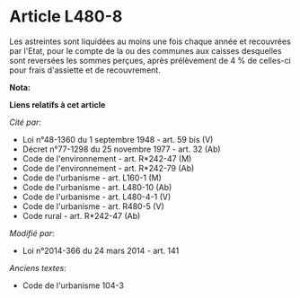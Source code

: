 # Article L480-8

Les astreintes sont liquidées au moins une fois chaque année  et recouvrées par l'Etat, pour le compte de la ou des communes
aux caisses desquelles sont reversées les sommes perçues, après prélèvement de 4 % de celles-ci pour frais d'assiette et de
recouvrement.

**Nota:**



**Liens relatifs à cet article**

_Cité par_:

  - Loi n°48-1360 du 1 septembre 1948 - art. 59 bis (V)
  - Décret n°77-1298 du 25 novembre 1977 - art. 32 (Ab)
  - Code de l'environnement - art. R*242-47 (M)
  - Code de l'environnement - art. R*242-79 (Ab)
  - Code de l'urbanisme - art. L160-1 (M)
  - Code de l'urbanisme - art. L480-10 (Ab)
  - Code de l'urbanisme - art. L480-4-1 (V)
  - Code de l'urbanisme - art. R480-5 (V)
  - Code rural - art. R*242-47 (Ab)

_Modifié par_:

  - Loi n°2014-366 du 24 mars 2014 - art. 141

_Anciens textes_:

  - Code de l'urbanisme 104-3
